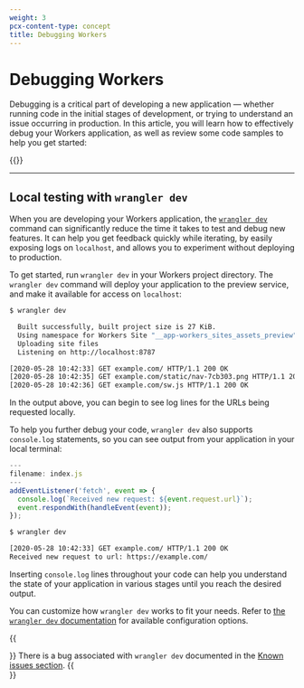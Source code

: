```yaml
---
weight: 3
pcx-content-type: concept
title: Debugging Workers
---
```


# Debugging Workers

Debugging is a critical part of developing a new application — whether running code in the initial stages of development, or trying to understand an issue occurring in production. In this article, you will learn how to effectively debug your Workers application, as well as review some code samples to help you get started:

{{<youtube id="8iPmy7ePYDE">}}

---

## Local testing with `wrangler dev`

When you are developing your Workers application, the [`wrangler dev`](/workers/cli-wrangler/commands/#dev) command can significantly reduce the time it takes to test and debug new features. It can help you get feedback quickly while iterating, by easily exposing logs on `localhost`, and allows you to experiment without deploying to production.

To get started, run `wrangler dev` in your Workers project directory. The `wrangler dev` command will deploy your application to the preview service, and make it available for access on `localhost`:

```sh
$ wrangler dev

  Built successfully, built project size is 27 KiB.
  Using namespace for Workers Site "__app-workers_sites_assets_preview"
  Uploading site files
  Listening on http://localhost:8787

[2020-05-28 10:42:33] GET example.com/ HTTP/1.1 200 OK
[2020-05-28 10:42:35] GET example.com/static/nav-7cb303.png HTTP/1.1 200 OK
[2020-05-28 10:42:36] GET example.com/sw.js HTTP/1.1 200 OK
```

In the output above, you can begin to see log lines for the URLs being requested locally.

To help you further debug your code, `wrangler dev` also supports `console.log` statements, so you can see output from your application in your local terminal:

```js
---
filename: index.js
---
addEventListener('fetch', event => {
  console.log(`Received new request: ${event.request.url}`);
  event.respondWith(handleEvent(event));
});
```

```sh
$ wrangler dev

[2020-05-28 10:42:33] GET example.com/ HTTP/1.1 200 OK
Received new request to url: https://example.com/
```

Inserting `console.log` lines throughout your code can help you understand the state of your application in various stages until you reach the desired output.

You can customize how `wrangler dev` works to fit your needs. Refer to [the `wrangler dev` documentation](/workers/cli-wrangler/commands/#dev) for available configuration options.

{{<Aside type="warning">}}
There is a bug associated with `wrangler dev` documented in the [Known issues section](/workers/platform/known-issues/#wrangler-dev).
{{</Aside>}}
